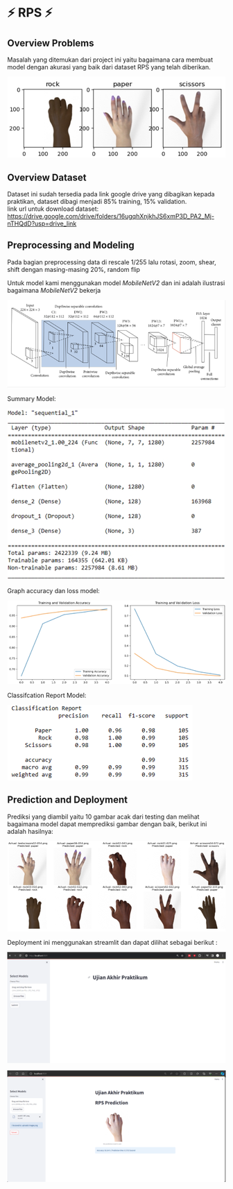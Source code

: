 # ⚡️ RPS ⚡️

## Overview Problems
Masalah yang ditemukan dari project ini yaitu bagaimana cara membuat model dengan akurasi yang baik dari dataset RPS yang telah diberikan.

![image 1](Images/Gambar-tiap-kelas.png)

## Overview Dataset
Dataset ini sudah tersedia pada link google drive yang dibagikan kepada praktikan, dataset dibagi menjadi 85% training, 15% validation.<br>link url untuk download dataset: https://drive.google.com/drive/folders/16ugqhXnjkhJS6xmP3D_PA2_Mj-nTHQdD?usp=drive_link

## Preprocessing and Modeling
Pada bagian preprocessing data di rescale 1/255 lalu rotasi, zoom, shear, shift dengan masing-masing 20%, random flip

Untuk model kami menggunakan model _MobileNetV2_ dan ini adalah ilustrasi bagaimana _MobileNetV2_ bekerja

![image 2](Images/Mobilenetv2-architecture.png)

Summary Model:

![image 3](Images/Summary.png)

Graph accuracy dan loss model:

![image 4](Images/Acc&Loss-Graph.png)

Classifcation Report Model:

![image 5](Images/Classification-Report.png)

## Prediction and Deployment

Prediksi yang diambil yaitu 10 gambar acak dari testing dan melihat bagaimana model dapat memprediksi gambar dengan baik, berikut ini adalah hasilnya:

![image 6](Images/Predict.png)

Deployment ini menggunakan streamlit dan dapat dilihat sebagai berikut :

![image 7](Images/Tampilan.png)

![image 8](Images/Hasil-prediksi.png)
